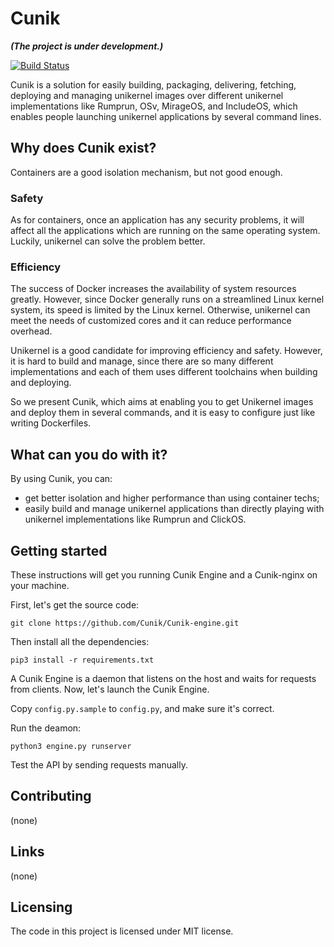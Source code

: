 # Cunik
***(The project is under development.)***

[![Build Status](https://travis-ci.org/Cunik/Cunik-engine.svg?branch=master)](https://travis-ci.org/Cunik/Cunik-engine)

Cunik is a solution for easily building, packaging, delivering, fetching, deploying and managing unikernel images over different unikernel implementations like Rumprun, OSv, MirageOS, and IncludeOS, which enables people launching unikernel applications by several command lines.

## Why does Cunik exist?

Containers are a good isolation mechanism, but not good enough. 

### Safety

As for containers, once an application has any security problems, it will affect all the applications which are running on the same operating system. Luckily, unikernel can solve the problem better.

### Efficiency

The success of Docker increases the availability of system resources greatly. However, since Docker generally runs on a streamlined Linux kernel system, its speed is limited by the Linux kernel. Otherwise, unikernel can meet the needs of customized cores and it can reduce performance overhead.

Unikernel is a good candidate for improving efficiency and safety. However, it is hard to build and manage, since there are so many different implementations and each of them uses different toolchains when building and deploying.

So we present Cunik, which aims at enabling you to get Unikernel images and deploy them in several commands, and it is easy to configure just like writing Dockerfiles.

## What can you do with it?

By using Cunik, you can:

- get better isolation and higher performance than using container techs;
- easily build and manage unikernel applications than directly playing with unikernel implementations like Rumprun and ClickOS.

## Getting started

These instructions will get you running Cunik Engine and a Cunik-nginx on your machine.

First, let's get the source code:

```shell
git clone https://github.com/Cunik/Cunik-engine.git
```

Then install all the dependencies:

```shell
pip3 install -r requirements.txt
```

A Cunik Engine is a daemon that listens on the host and waits for requests from clients. Now, let's launch the Cunik Engine.

Copy `config.py.sample` to `config.py`, and make sure it's correct.

Run the deamon:

```shell
python3 engine.py runserver
```

Test the API by sending requests manually.

## Contributing

(none)

## Links

(none)

## Licensing

The code in this project is licensed under MIT license.
